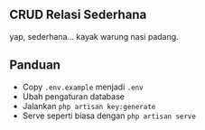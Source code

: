 ## CRUD Relasi Sederhana
yap, sederhana... kayak warung nasi padang.

## Panduan
- Copy `.env.example` menjadi `.env`
- Ubah pengaturan database
- Jalankan `php artisan key:generate`
- Serve seperti biasa dengan `php artisan serve`